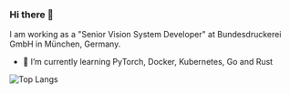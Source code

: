### Hi there 👋

<!--
**abhilb/abhilb** is a ✨ _special_ ✨ repository because its `README.md` (this file) appears on your GitHub profile.

Here are some ideas to get you started:

- 🔭 I’m currently working on ...
- 🌱 I’m currently learning ...
- 👯 I’m looking to collaborate on ...
- 🤔 I’m looking for help with ...
- 💬 Ask me about ...
- 📫 How to reach me: ...
- 😄 Pronouns: ...
- ⚡ Fun fact: ...
-->

I am working as a "Senior Vision System Developer" at Bundesdruckerei GmbH in München, Germany. 


- 🌱 I’m currently learning PyTorch, Docker, Kubernetes, Go and Rust


![Top Langs](https://github-readme-stats.vercel.app/api/top-langs/?username=abhilb&theme=tokyonight)
